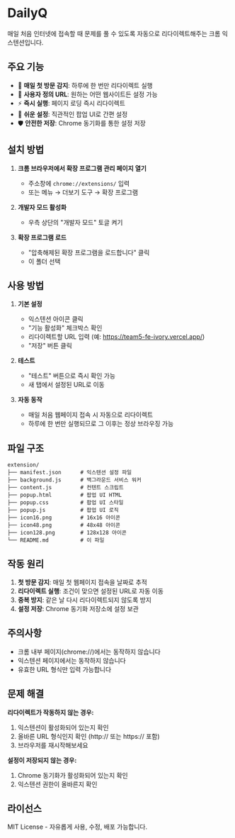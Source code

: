 # DailyQ

매일 처음 인터넷에 접속할 때 문제를 풀 수 있도록 자동으로 리다이렉트해주는 크롬 익스텐션입니다.

## 주요 기능

- 🌅 **매일 첫 방문 감지**: 하루에 한 번만 리다이렉트 실행
- 🎯 **사용자 정의 URL**: 원하는 어떤 웹사이트든 설정 가능
- ⚡ **즉시 실행**: 페이지 로딩 즉시 리다이렉트
- 🔧 **쉬운 설정**: 직관적인 팝업 UI로 간편 설정
- 🛡️ **안전한 저장**: Chrome 동기화를 통한 설정 저장

## 설치 방법

1. **크롬 브라우저에서 확장 프로그램 관리 페이지 열기**
   - 주소창에 `chrome://extensions/` 입력
   - 또는 메뉴 → 더보기 도구 → 확장 프로그램

2. **개발자 모드 활성화**
   - 우측 상단의 "개발자 모드" 토글 켜기

3. **확장 프로그램 로드**
   - "압축해제된 확장 프로그램을 로드합니다" 클릭
   - 이 폴더 선택

## 사용 방법

1. **기본 설정**
   - 익스텐션 아이콘 클릭
   - "기능 활성화" 체크박스 확인
   - 리다이렉트할 URL 입력 (예: https://team5-fe-ivory.vercel.app/)
   - "저장" 버튼 클릭

2. **테스트**
   - "테스트" 버튼으로 즉시 확인 가능
   - 새 탭에서 설정된 URL로 이동

3. **자동 동작**
   - 매일 처음 웹페이지 접속 시 자동으로 리다이렉트
   - 하루에 한 번만 실행되므로 그 이후는 정상 브라우징 가능

## 파일 구조

```
extension/
├── manifest.json      # 익스텐션 설정 파일
├── background.js      # 백그라운드 서비스 워커
├── content.js         # 컨텐트 스크립트
├── popup.html         # 팝업 UI HTML
├── popup.css          # 팝업 UI 스타일
├── popup.js           # 팝업 UI 로직
├── icon16.png         # 16x16 아이콘
├── icon48.png         # 48x48 아이콘
├── icon128.png        # 128x128 아이콘
└── README.md          # 이 파일
```

## 작동 원리

1. **첫 방문 감지**: 매일 첫 웹페이지 접속을 날짜로 추적
2. **리다이렉트 실행**: 조건이 맞으면 설정된 URL로 자동 이동
3. **중복 방지**: 같은 날 다시 리다이렉트되지 않도록 방지
4. **설정 저장**: Chrome 동기화 저장소에 설정 보관

## 주의사항

- 크롬 내부 페이지(chrome://)에서는 동작하지 않습니다
- 익스텐션 페이지에서는 동작하지 않습니다
- 유효한 URL 형식만 입력 가능합니다

## 문제 해결

**리다이렉트가 작동하지 않는 경우:**
1. 익스텐션이 활성화되어 있는지 확인
2. 올바른 URL 형식인지 확인 (http:// 또는 https:// 포함)
3. 브라우저를 재시작해보세요

**설정이 저장되지 않는 경우:**
1. Chrome 동기화가 활성화되어 있는지 확인
2. 익스텐션 권한이 올바른지 확인

## 라이선스

MIT License - 자유롭게 사용, 수정, 배포 가능합니다.
